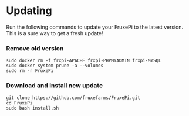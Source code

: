 # Updating
Run the following commands to update your FruxePi to the latest version. This is a sure way to get a fresh update!  

### Remove old version
```
sudo docker rm -f frxpi-APACHE frxpi-PHPMYADMIN frxpi-MYSQL
sudo docker system prune -a --volumes
sudo rm -r FruxePi
```

### Download and install new update
```
git clone https://github.com/fruxefarms/FruxePi.git
cd FruxePi
sudo bash install.sh
```